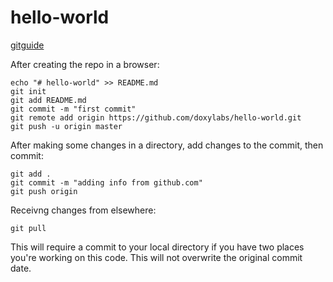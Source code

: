 # hello-world

[gitguide](https://rogerdudler.github.io/git-guide/)

After creating the repo in a browser:

```
echo "# hello-world" >> README.md
git init
git add README.md
git commit -m "first commit"
git remote add origin https://github.com/doxylabs/hello-world.git
git push -u origin master
```


After making some changes in a directory, add changes to the commit, then commit:

```
git add .
git commit -m "adding info from github.com"
git push origin
```

Receivng changes from elsewhere:

```
git pull
```

This will require a commit to your local directory if you have two places you're working on this code. This will not overwrite the original commit date.



